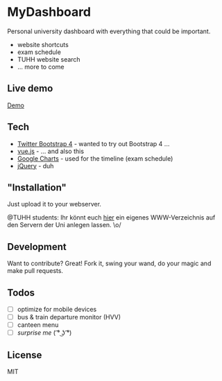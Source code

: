 # MyDashboard
Personal university dashboard with everything that could be important.

- website shortcuts
- exam schedule
- TUHH website search
- ... more to come

## Live demo
[Demo]

## Tech
* [Twitter Bootstrap 4] - wanted to try out Bootstrap 4 ...
* [vue.js] - ... and also this
* [Google Charts] - used for the timeline (exam schedule)
* [jQuery] - duh 


## "Installation"
Just upload it to your webserver.

@TUHH students: Ihr könnt euch [hier] ein eigenes WWW-Verzeichnis auf den Servern der Uni anlegen lassen. \o/


## Development
Want to contribute? Great! Fork it, swing your wand, do your magic and make pull requests.


## Todos

 - [ ] optimize for mobile devices
 - [ ] bus & train departure monitor (HVV)
 - [ ] canteen menu
 - [ ] *surprise me* ( ͡° ͜ʖ ͡°)

License
----
MIT


[//]: # 
   [Demo]: <https://www.tuhh.de/~cha0000/>
   [vue.js]: <https://vuejs.org/>
   [Twitter Bootstrap 4]: <https://v4-alpha.getbootstrap.com/>
   [Google Charts]: <https://developers.google.com/chart/>
   [jQuery]: <http://jquery.com>
   [hier]: <https://www.tuhh.de/rzt/net/public/dienste/wwwserver/homepages.html>
